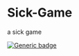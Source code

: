 # Sick-Game
a sick game 

[![Generic badge](https://img.shields.io/badge/Status:-In_Development-purple.svg)](https://shields.io/)
